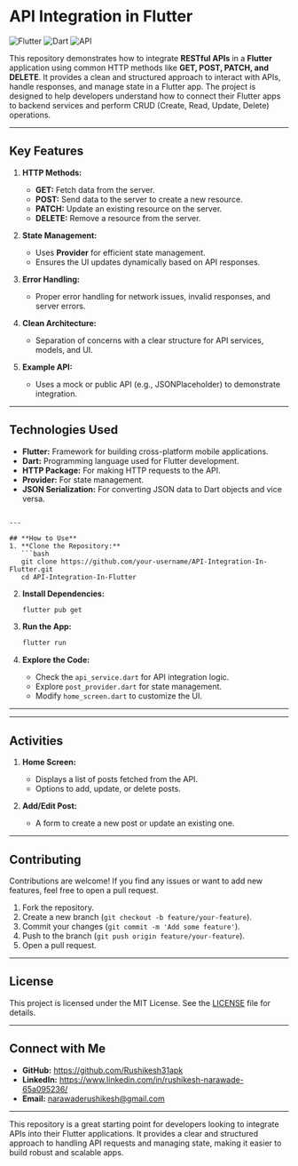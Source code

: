 # **API Integration in Flutter**

![Flutter](https://img.shields.io/badge/Flutter-%2302569B.svg?style=for-the-badge&logo=Flutter&logoColor=white)
![Dart](https://img.shields.io/badge/Dart-%230175C2.svg?style=for-the-badge&logo=Dart&logoColor=white)
![API](https://img.shields.io/badge/API-Integration-blue)

This repository demonstrates how to integrate **RESTful APIs** in a **Flutter** application using common HTTP methods like **GET, POST, PATCH, and DELETE**. It provides a clean and structured approach to interact with APIs, handle responses, and manage state in a Flutter app. The project is designed to help developers understand how to connect their Flutter apps to backend services and perform CRUD (Create, Read, Update, Delete) operations.

---

## **Key Features**
1. **HTTP Methods:**
   - **GET:** Fetch data from the server.
   - **POST:** Send data to the server to create a new resource.
   - **PATCH:** Update an existing resource on the server.
   - **DELETE:** Remove a resource from the server.

2. **State Management:**
   - Uses **Provider** for efficient state management.
   - Ensures the UI updates dynamically based on API responses.

3. **Error Handling:**
   - Proper error handling for network issues, invalid responses, and server errors.

4. **Clean Architecture:**
   - Separation of concerns with a clear structure for API services, models, and UI.

5. **Example API:**
   - Uses a mock or public API (e.g., JSONPlaceholder) to demonstrate integration.

---

## **Technologies Used**
- **Flutter:** Framework for building cross-platform mobile applications.
- **Dart:** Programming language used for Flutter development.
- **HTTP Package:** For making HTTP requests to the API.
- **Provider:** For state management.
- **JSON Serialization:** For converting JSON data to Dart objects and vice versa.

```

---

## **How to Use**
1. **Clone the Repository:**
   ```bash
   git clone https://github.com/your-username/API-Integration-In-Flutter.git
   cd API-Integration-In-Flutter
   ```

2. **Install Dependencies:**
   ```bash
   flutter pub get
   ```

3. **Run the App:**
   ```bash
   flutter run
   ```

4. **Explore the Code:**
   - Check the `api_service.dart` for API integration logic.
   - Explore `post_provider.dart` for state management.
   - Modify `home_screen.dart` to customize the UI.

---


---

## **Activities**
1. **Home Screen:**
   - Displays a list of posts fetched from the API.
   - Options to add, update, or delete posts.

2. **Add/Edit Post:**
   - A form to create a new post or update an existing one.


---

## **Contributing**
Contributions are welcome! If you find any issues or want to add new features, feel free to open a pull request.

1. Fork the repository.
2. Create a new branch (`git checkout -b feature/your-feature`).
3. Commit your changes (`git commit -m 'Add some feature'`).
4. Push to the branch (`git push origin feature/your-feature`).
5. Open a pull request.

---

## **License**
This project is licensed under the MIT License. See the [LICENSE](LICENSE) file for details.

---

## **Connect with Me**
- **GitHub:** https://github.com/Rushikesh31apk
- **LinkedIn:** https://www.linkedin.com/in/rushikesh-narawade-65a095236/
- **Email:** narawaderushikesh@gmail.com

---

This repository is a great starting point for developers looking to integrate APIs into their Flutter applications. It provides a clear and structured approach to handling API requests and managing state, making it easier to build robust and scalable apps.
